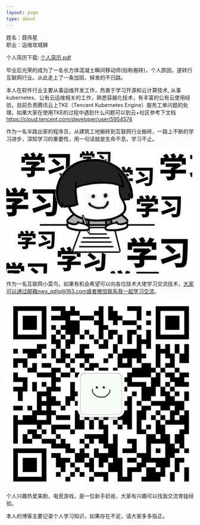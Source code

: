 ```yaml
---
layout: page
type: about
---
```


姓名：聂伟星  
职业：运维攻城狮

个人简历下载: [个人简历.pdf](/docs/深圳_容器运维工程师__聂伟星简历.pdf)

毕业后光荣的成为了一名长方体混凝土瞬间移动师(俗称搬砖)，个人原因，遂转行互联网行业。从此走上了一条加班、掉发的不归路。

本人在软件行业主要从事运维开发工作，热衷于学习开源和云计算技术, 从事kubernetes、公有云运维相关的工作，熟悉容器化技术，有丰富的公有云使用经验，目前负责腾讯云上TKE（Tencent Kubernetes Engine）服务工单问题的处理，如果大家在使用TKE的过程中遇到什么问题可以到云+社区参考下文档<https://cloud.tencent.com/developer/user/5954574>

作为一名半路出家的程序员，从建筑工地搬砖到互联网行业搬砖，一路上不断的学习进步，深知学习的重要性，用一句话就是生命不息，学习不止。

![upload-image](/assets/images/a.jpg) 


作为一名互联网小菜鸟，如果有机会希望可以向各位技术大佬学习交流技术，大家可以通过邮箱nwx_qdlg@163.com或者微信联系我一起学习交流。

![upload-image](/assets/images/wechat.jpg) 

个人兴趣热爱美剧，电竞游戏，是一位新手奶爸，大家有兴趣可以找我交流育娃经验。

本人的博客主要记录个人学习知识，如果存在不足，请大家多多指正。




